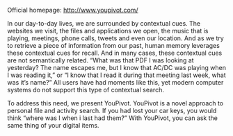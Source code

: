 Official homepage: http://www.youpivot.com/

In our day-to-day lives, we are surrounded by contextual cues. The websites we visit, the files and applications we open, the music that is playing, meetings, phone calls, tweets and even our location. And as we try to retrieve a piece of information from our past, human memory leverages these contextual cues for recall. And in many cases, these contextual cues are not semantically related.
“What was that PDF I was looking at yesterday? The name escapes me, but I know that AC/DC was playing when I was reading it,” or “I know that I read it during that meeting last week, what was it’s name?” All users have had moments like this, yet modern computer systems do not support this type of contextual search.

To address this need, we present YouPivot. YouPivot is a novel approach to personal file and activity search. If you had lost your car keys, you would think “where was I when i last had them?” With YouPivot, you can ask the same thing of your digital items.